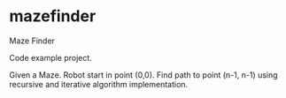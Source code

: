 mazefinder
==========

Maze Finder

Code example project.

Given a Maze. Robot start in point (0,0). Find path to point (n-1, n-1) using recursive and iterative algorithm implementation.
